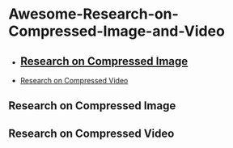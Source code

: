 # Awesome-Research-on-Compressed-Image-and-Video
- [Research on Compressed Image](#research-on-compressed-image)
  - 
- [Research on Compressed Video](#research-on-compressed-video)

## Research on Compressed Image
## Research on Compressed Video
